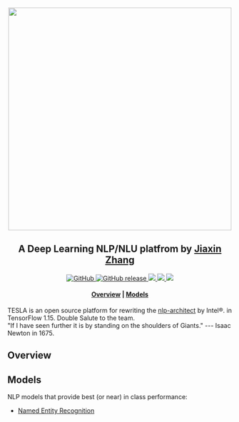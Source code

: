 <p align="center">
  <br>
  <image src="https://raw.githubusercontent.com/KnightZhang625/TESLA/master/image/logo.png" width="500"/>
  <br>
<p>

<h2 align="center">
A Deep Learning NLP/NLU platfrom by <a href="https://cn.linkedin.com/in/jiaxin-zhang-a96a97bb/en-us">Jiaxin Zhang</a>
</h2>

<p align="center">
    <a href="https://github.com/KnightZhang625/TESLA/blob/master/LICENSE">
        <img alt="GitHub" src="https://img.shields.io/github/license/KnightZhang625/TESLA.svg?color=blue&style=flat">
    </a>
    <a href="https://github.com/KnightZhang625/TESLA/releases">
        <img alt="GitHub release" src="https://img.shields.io/github/release/KnightZhang625/TESLA.svg?style=flat">
    </a>
    <a href="https://www.tensorflow.org">
        <img src="https://img.shields.io/badge/tensorflow-1.15-orange">
    </a>
    <a href="https://www.python.org">
        <img src="https://img.shields.io/badge/python-3.6-yellow">
    </a>
    <a href="https://github.com/KnightZhang625/TESLA">
        <img src="https://img.shields.io/badge/-NLP%20TESLA-blue">
    </a>
</p>

<h4 align="center">
  <a href="#overview">Overview</a> |
  <a href="#models">Models</a>
  <!-- <a href="#installing-nlp-architect">Requirements</a> |
  <a href="https://github.com/NervanaSystems/nlp-architect/tree/master/examples">Examples</a> <a href="http://nlp_architect.nervanasys.com/"></a> |
  <a href="http://nlp_architect.nervanasys.com">Documentation</a> |
  <a href="https://github.com/NervanaSystems/nlp-architect/tree/master/tutorials">Tutorials</a> |
  <a href="http://nlp_architect.nervanasys.com/developer_guide.html">Contributing</a> -->
</h4>

TESLA is an open source platform for rewriting the [nlp-architect](http://nlp_architect.nervanasys.com/#) by Intel®. in TensorFlow 1.15. Double Salute to the team.  
"If I have seen further it is by standing on the shoulders of Giants." --- Isaac Newton in 1675.

## Overview  


## Models  

NLP models that provide best (or near) in class performance:  

* [Named Entity Recognition](https://github.com/KnightZhang625/TESLA/tree/master/tesla/nlp_task/ner)
